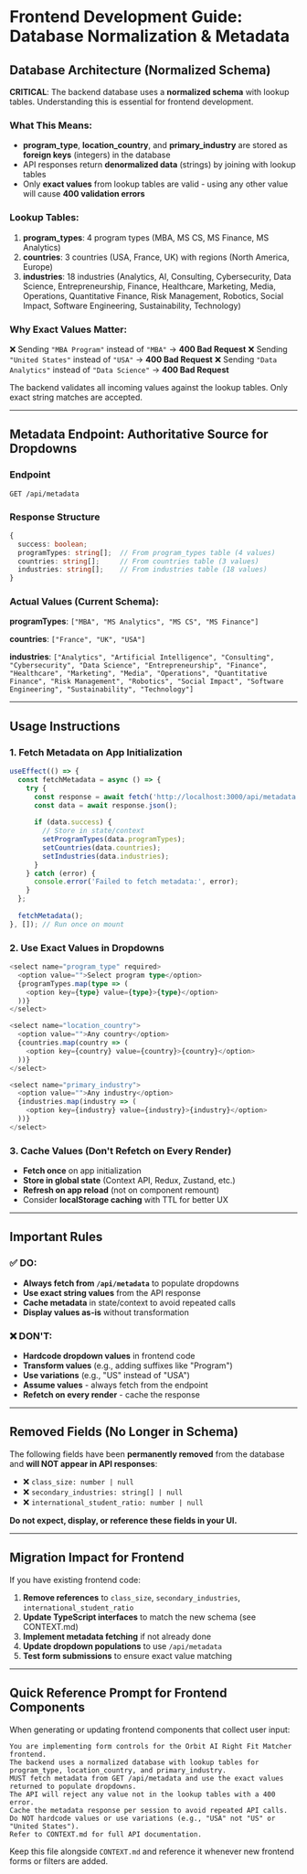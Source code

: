 # Frontend Development Guide: Database Normalization & Metadata

## Database Architecture (Normalized Schema)

**CRITICAL**: The backend database uses a **normalized schema** with lookup tables. Understanding this is essential for frontend development.

### What This Means:
- **program_type**, **location_country**, and **primary_industry** are stored as **foreign keys** (integers) in the database
- API responses return **denormalized data** (strings) by joining with lookup tables
- Only **exact values** from lookup tables are valid - using any other value will cause **400 validation errors**

### Lookup Tables:
1. **program_types**: 4 program types (MBA, MS CS, MS Finance, MS Analytics)
2. **countries**: 3 countries (USA, France, UK) with regions (North America, Europe)
3. **industries**: 18 industries (Analytics, AI, Consulting, Cybersecurity, Data Science, Entrepreneurship, Finance, Healthcare, Marketing, Media, Operations, Quantitative Finance, Risk Management, Robotics, Social Impact, Software Engineering, Sustainability, Technology)

### Why Exact Values Matter:
❌ Sending `"MBA Program"` instead of `"MBA"` → **400 Bad Request**
❌ Sending `"United States"` instead of `"USA"` → **400 Bad Request**
❌ Sending `"Data Analytics"` instead of `"Data Science"` → **400 Bad Request**

The backend validates all incoming values against the lookup tables. Only exact string matches are accepted.

---

## Metadata Endpoint: Authoritative Source for Dropdowns

### Endpoint

```
GET /api/metadata
```

### Response Structure

```typescript
{
  success: boolean;
  programTypes: string[];  // From program_types table (4 values)
  countries: string[];     // From countries table (3 values)
  industries: string[];    // From industries table (18 values)
}
```

### Actual Values (Current Schema):

**programTypes**: `["MBA", "MS Analytics", "MS CS", "MS Finance"]`

**countries**: `["France", "UK", "USA"]`

**industries**: `["Analytics", "Artificial Intelligence", "Consulting", "Cybersecurity", "Data Science", "Entrepreneurship", "Finance", "Healthcare", "Marketing", "Media", "Operations", "Quantitative Finance", "Risk Management", "Robotics", "Social Impact", "Software Engineering", "Sustainability", "Technology"]`

---

## Usage Instructions

### 1. Fetch Metadata on App Initialization

```typescript
useEffect(() => {
  const fetchMetadata = async () => {
    try {
      const response = await fetch('http://localhost:3000/api/metadata');
      const data = await response.json();
      
      if (data.success) {
        // Store in state/context
        setProgramTypes(data.programTypes);
        setCountries(data.countries);
        setIndustries(data.industries);
      }
    } catch (error) {
      console.error('Failed to fetch metadata:', error);
    }
  };
  
  fetchMetadata();
}, []); // Run once on mount
```

### 2. Use Exact Values in Dropdowns

```typescript
<select name="program_type" required>
  <option value="">Select program type</option>
  {programTypes.map(type => (
    <option key={type} value={type}>{type}</option>
  ))}
</select>

<select name="location_country">
  <option value="">Any country</option>
  {countries.map(country => (
    <option key={country} value={country}>{country}</option>
  ))}
</select>

<select name="primary_industry">
  <option value="">Any industry</option>
  {industries.map(industry => (
    <option key={industry} value={industry}>{industry}</option>
  ))}
</select>
```

### 3. Cache Values (Don't Refetch on Every Render)

- **Fetch once** on app initialization
- **Store in global state** (Context API, Redux, Zustand, etc.)
- **Refresh on app reload** (not on component remount)
- Consider **localStorage caching** with TTL for better UX

---

## Important Rules

### ✅ DO:
- **Always fetch from `/api/metadata`** to populate dropdowns
- **Use exact string values** from the API response
- **Cache metadata** in state/context to avoid repeated calls
- **Display values as-is** without transformation

### ❌ DON'T:
- **Hardcode dropdown values** in frontend code
- **Transform values** (e.g., adding suffixes like "Program")
- **Use variations** (e.g., "US" instead of "USA")
- **Assume values** - always fetch from the endpoint
- **Refetch on every render** - cache the response

---

## Removed Fields (No Longer in Schema)

The following fields have been **permanently removed** from the database and **will NOT appear in API responses**:

- ❌ `class_size: number | null`
- ❌ `secondary_industries: string[] | null`
- ❌ `international_student_ratio: number | null`

**Do not expect, display, or reference these fields in your UI.**

---

## Migration Impact for Frontend

If you have existing frontend code:

1. **Remove references** to `class_size`, `secondary_industries`, `international_student_ratio`
2. **Update TypeScript interfaces** to match the new schema (see CONTEXT.md)
3. **Implement metadata fetching** if not already done
4. **Update dropdown populations** to use `/api/metadata`
5. **Test form submissions** to ensure exact value matching

---

## Quick Reference Prompt for Frontend Components

When generating or updating frontend components that collect user input:

```
You are implementing form controls for the Orbit AI Right Fit Matcher frontend.
The backend uses a normalized database with lookup tables for program_type, location_country, and primary_industry.
MUST fetch metadata from GET /api/metadata and use the exact values returned to populate dropdowns.
The API will reject any value not in the lookup tables with a 400 error.
Cache the metadata response per session to avoid repeated API calls.
Do NOT hardcode values or use variations (e.g., "USA" not "US" or "United States").
Refer to CONTEXT.md for full API documentation.
```

Keep this file alongside `CONTEXT.md` and reference it whenever new frontend forms or filters are added.

